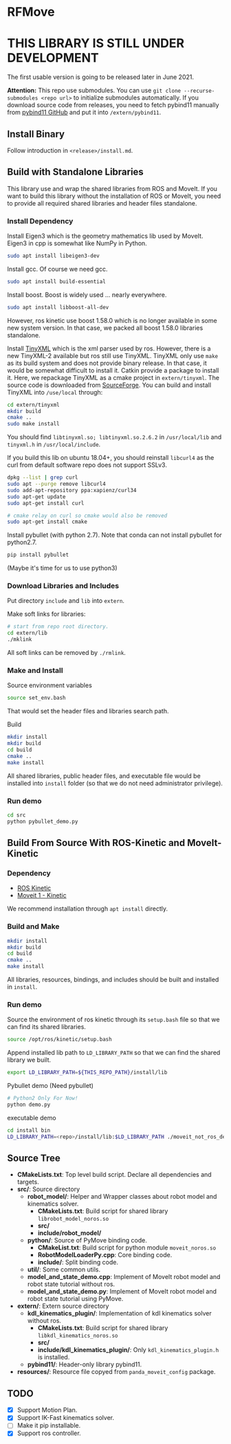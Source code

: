 # RFMove

# THIS LIBRARY IS STILL UNDER DEVELOPMENT
The first usable version is going to be released later in June 2021.

**Attention:** This repo use submodules. You can use `git clone --recurse-submodules <repo url>` to initialize submodules
automatically. If you download source code from releases, you need to fetch pybind11 manually from [pybind11 GitHub](https://github.com/pybind/pybind11)
and put it into `/extern/pybind11`.

## Install Binary
Follow introduction in `<release>/install.md`.

## Build with Standalone Libraries
This library use and wrap the shared libraries from ROS and MoveIt.
If you want to build this library without the installation of ROS or MoveIt,
you need to provide all required shared libraries and header files standalone.

### Install Dependency
Install Eigen3 which is the geometry mathematics lib used by MoveIt. Eigen3 in
cpp is somewhat like NumPy in Python.
```bash
sudo apt install libeigen3-dev
```

Install gcc. Of course we need gcc.
```bash
sudo apt install build-essential
```

Install boost. Boost is widely used ... nearly everywhere.
```bash
sudo apt install libboost-all-dev
```
However, ros kinetic use boost 1.58.0 which is no longer available in some new system version.
In that case, we packed all boost 1.58.0 libraries standalone.

<!--
Install urdfdom headers. 
Download it from [urdfdom_headers github](https://github.com/ros/urdfdom_headers/tree/master).
Note that moveit-kinetic use urdfdom version 0.4. 
```bash
cd urdfdom_headers-1.0.5
mkdir build
cd build
cmake ..
sudo make install
```
-->

Install [TinyXML](http://www.grinninglizard.com/tinyxml/) which is the xml parser used by ros.
However, there is a new TinyXML-2 available but ros still use TinyXML.
TinyXML only use `make` as its build system and does not provide binary release.
In that case, it would be somewhat difficult to install it. Catkin provide a package
to install it. Here, we repackage TinyXML as a cmake project in `extern/tinyxml`.
The source code is downloaded from [SourceForge](https://sourceforge.net/projects/tinyxml).
You can build and install TinyXML into `/use/local` through:
```bash
cd extern/tinyxml
mkdir build
cmake ..
sudo make install
```
You should find `libtinyxml.so; libtinyxml.so.2.6.2` in `/usr/local/lib` and `tinyxml.h` in `/usr/local/include`.

If you build this lib on ubuntu 18.04+, you should reinstall `libcurl4` as the curl from default software repo does
not support SSLv3.
```bash
dpkg --list | grep curl
sudo apt --purge remove libcurl4
sudo add-apt-repository ppa:xapienz/curl34
sudo apt-get update
sudo apt-get install curl

# cmake relay on curl so cmake would also be removed
sudo apt-get install cmake
```

Install pybullet (with python 2.7). Note that conda can not install pybullet for python2.7.
```bash
pip install pybullet
```
(Maybe it's time for us to use python3)

### Download Libraries and Includes
Put directory `include` and `lib` into `extern`.

Make soft links for libraries:
```bash
# start from repo root directory.
cd extern/lib
./mklink
```
All soft links can be removed by `./rmlink`.

### Make and Install
Source environment variables
```bash
source set_env.bash
```
That would set the header files and libraries search path.

Build
```bash
mkdir install
mkdir build
cd build
cmake ..
make install
```
All shared libraries, public header files, and executable file would be installed into `install` folder (so that
we do not need administrator privilege).

### Run demo
```bash
cd src
python pybullet_demo.py
```

## Build From Source With ROS-Kinetic and MoveIt-Kinetic

### Dependency
- [ROS Kinetic](http://wiki.ros.org/kinetic/Installation/Ubuntu)
- [Moveit 1 - Kinetic](http://docs.ros.org/en/kinetic/api/moveit_tutorials/html/doc/getting_started/getting_started.html)

We recommend installation through `apt install` directly.

### Build and Make
```bash
mkdir install
mkdir build
cd build
cmake ..
make install
```

All libraries, resources, bindings, and includes should be built and installed in `install`.

### Run demo
Source the environment of ros kinetic through its `setup.bash` file so that we can find its shared libraries.
```bash
source /opt/ros/kinetic/setup.bash
```

Append installed lib path to `LD_LIBRARY_PATH` so that we can find the shared library we built.
```bash
export LD_LIBRARY_PATH=${THIS_REPO_PATH}/install/lib
```

Pybullet demo (Need pybullet)
```bash
# Python2 Only For Now!
python demo.py
```

executable demo
```bash
cd install bin
LD_LIBRARY_PATH=<repo>/install/lib:$LD_LIBRARY_PATH ./moveit_not_ros_demo
```

## Source Tree
- **CMakeLists.txt**: Top level build script. Declare all dependencies and targets.
- **src/**: Source directory
    - **robot_model/**: Helper and Wrapper classes about robot model and kinematics solver.
        - **CMakeLists.txt**: Build script for shared library `librobot_model_noros.so`
        - **src/**
        - **include/robot_model/**
    - **python/**: Source of PyMove binding code.
        - **CMakeList.txt**: Build script for python module `moveit_noros.so`
        - **RobotModelLoaderPy.cpp**: Core binding code.
        - **include/**: Split binding code.
    - **util/**: Some common utils.
    - **model_and_state_demo.cpp**: Implement of MoveIt robot model and robot state tutorial without ros.
    - **model_and_state_demo.py**: Implement of MoveIt robot model and robot state tutorial using PyMove.
- **extern/**: Extern source directory
    - **kdl_kinematics_plugin/**: Implementation of kdl kinematics solver without ros.
        - **CMakeLists.txt**: Build script for shared library `libkdl_kinematics_noros.so`
        - **src/**
        - **include/kdl_kinematics_plugin/**: Only `kdl_kinematics_plugin.h` is installed.
    - **pybind11/**: Header-only library pybind11.
- **resources/**: Resource file copyed from `panda_moveit_config` package.

## TODO
- [x] Support Motion Plan.
- [x] Support IK-Fast kinematics solver.
- [ ] Make it pip installable.
- [x] Support ros controller.
